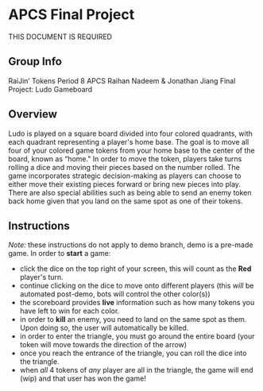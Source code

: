 # APCS Final Project
THIS DOCUMENT IS REQUIRED
## Group Info
RaiJin’ Tokens
Period 8 APCS
Raihan Nadeem & Jonathan Jiang
Final Project: Ludo Gameboard
## Overview
Ludo is played on a square board divided into four colored quadrants, with each quadrant representing a player's home base. The goal is to move all four of your colored game tokens from your home base to the center of the board, known as “home." In order to move the token, players take turns rolling a dice and moving their pieces based on the number rolled. The game incorporates strategic decision-making as players can choose to either move their existing pieces forward or bring new pieces into play. There are also special abilities such as being able to send an enemy token back home given that you land on the same spot as one of their tokens. 
## Instructions
*Note:* these instructions do not apply to demo branch, demo is a pre-made game.
In order to **start** a game:
- click the dice on the top right of your screen, this will count as the **Red** player's turn.
- continue clicking on the dice to move onto different players (this *will* be automated post-demo, bots will control the other color(s))
- the scoreboard provides **live** information such as how many tokens you have left to win for each color.
- in order to **kill** an enemy, you need to land on the same spot as them. Upon doing so, the user will automatically be killed.
- in order to enter the triangle, you must go around the entire board (your token will move towards the direction of the arrow)
- once you reach the entrance of the triangle, you can roll the dice into the triangle.
- when *all* 4 tokens of *any* player are all in the triangle, the game will end (wip) and that user has won the game!
